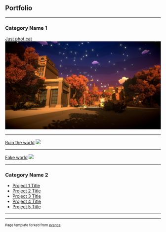 ## Portfolio

---

### Category Name 1 

[Just phot cat](/sample_page)
<img src="images/Photo_Cat_Picture.png?raw=true"/>

---
[Ruin the world](/pdf/sample_presentation.pdf)
<img src="images/Ruin_The_World_Picture.png?raw=true"/>

---
[Fake world](http://example.com/)
<img src="images/Fake_World_Picture.png?raw=true"/>

---

### Category Name 2

- [Project 1 Title](https://raven-insights.itch.io/just-photo-cat)
- [Project 2 Title](http://example.com/)
- [Project 3 Title](http://example.com/)
- [Project 4 Title](http://example.com/)
- [Project 5 Title](http://example.com/)

---




---
<p style="font-size:11px">Page template forked from <a href="https://github.com/evanca/quick-portfolio">evanca</a></p>
<!-- Remove above link if you don't want to attibute -->
